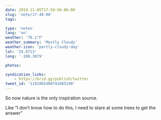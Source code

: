 ```yaml
---
date: 2019-11-05T17:50:56-06:00
slug: 'note/17-48-00'
tags:

type: 'notes'
lang: 'en'
weather: '78.1°F'
weather_summary: 'Mostly Cloudy'
weather-icon: 'partly-cloudy-day'
lat: '25.6713'
long: '-100.3079'

photos:

syndication_links:
    - https://brid.gy/publish/twitter
tweet_id: '1191865408741085190'
---
```

So now nature is the only inspiration source.

Like “I don’t know how to do this, I need to stare at some trees to get the answer”
